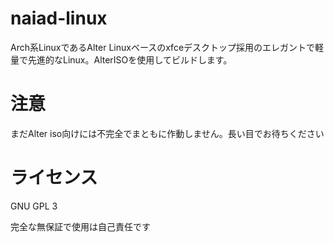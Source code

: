 # naiad-linux
Arch系LinuxであるAlter Linuxベースのxfceデスクトップ採用のエレガントで軽量で先進的なLinux。AlterISOを使用してビルドします。

# 注意
まだAlter iso向けには不完全でまともに作動しません。長い目でお待ちください

# ライセンス
GNU GPL 3

完全な無保証で使用は自己責任です

